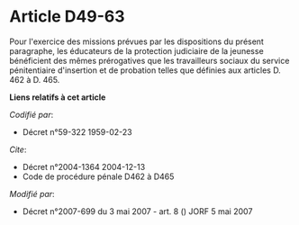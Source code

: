 # Article D49-63

Pour l'exercice des missions prévues par les dispositions du présent paragraphe, les éducateurs de la protection judiciaire
de la jeunesse bénéficient des mêmes prérogatives que les travailleurs sociaux du service pénitentiaire d'insertion et de
probation telles que définies aux articles D. 462 à D. 465.

**Liens relatifs à cet article**

_Codifié par_:

  - Décret n°59-322 1959-02-23

_Cite_:

  - Décret n°2004-1364 2004-12-13
  - Code de procédure pénale D462 à D465

_Modifié par_:

  - Décret n°2007-699 du 3 mai 2007 - art. 8 () JORF 5 mai 2007
